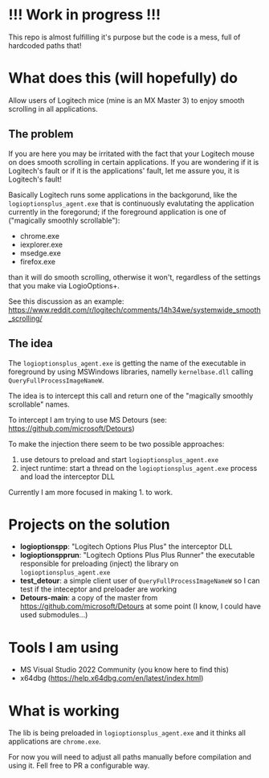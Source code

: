 # !!! Work in progress !!!
This repo is almost fulfilling it's purpose but the code is a mess, full of hardcoded paths that!

# What does this (will hopefully) do
Allow users of Logitech mice (mine is an MX Master 3) to enjoy smooth scrolling in all applications.

## The problem
If you are here you may be irritated with the fact that your Logitech mouse on does smooth scrolling in certain applications.
If you are wondering if it is Logitech's fault or if it is the applications' fault, let me assure you, it is Logitech's fault!

Basically Logitech runs some applications in the backgorund, like the `logioptionsplus_agent.exe` that is continuously evalutating
the application currently in the foregorund; if the foreground application is one of ("magically smoothly scrollable"):
- chrome.exe
- iexplorer.exe
- msedge.exe
- firefox.exe

than it will do smooth scrolling, otherwise it won't, regardless of the settings that you make via LogioOptions+.

See this discussion as an example: https://www.reddit.com/r/logitech/comments/14h34we/systemwide_smooth_scrolling/

## The idea
The `logioptionsplus_agent.exe` is getting the name of the executable in foreground by using MSWindows libraries, namelly `kernelbase.dll` calling `QueryFullProcessImageNameW`.

The idea is to intercept this call and return one of the "magically smoothly scrollable" names.

To intercept I am trying to use MS Detours (see: https://github.com/microsoft/Detours)

To make the injection there seem to be two possible approaches:
1. use detours to preload and start `logioptionsplus_agent.exe`
1. inject runtime: start a thread on the `logioptionsplus_agent.exe` process and load the interceptor DLL

Currently I am more focused in making 1. to work.

# Projects on the solution
- __logioptionspp__: "Logitech Options Plus Plus" the interceptor DLL
- __logioptionspprun__: "Logitech Options Plus Plus Runner" the executable responsible for preloading (inject) the library on `logioptionsplus_agent.exe`
- __test_detour__: a simple client user of `QueryFullProcessImageNameW` so I can test if the inteceptor and preloader are working
- __Detours-main__: a copy of the master from https://github.com/microsoft/Detours at some point (I know, I could have used submodules...)

# Tools I am using
- MS Visual Studio 2022 Community (you know here to find this)
- x64dbg (https://help.x64dbg.com/en/latest/index.html)

# What is working
The lib is being preloaded in `logioptionsplus_agent.exe` and it thinks all applications are `chrome.exe`.

For now you will need to adjust all paths manually before compilation and using it. Fell free to PR a configurable way.
